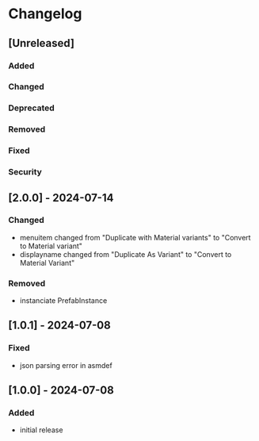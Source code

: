 # Changelog

## [Unreleased]
### Added

### Changed

### Deprecated

### Removed

### Fixed

### Security

## [2.0.0] - 2024-07-14
### Changed
- menuitem changed from "Duplicate with Material variants" to "Convert to Material variant"
- displayname changed from "Duplicate As Variant" to "Convert to Material Variant"

### Removed
- instanciate PrefabInstance

## [1.0.1] - 2024-07-08
### Fixed
- json parsing error in asmdef

## [1.0.0] - 2024-07-08
### Added
- initial release
